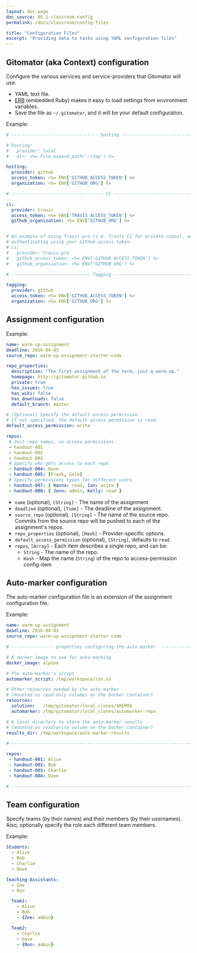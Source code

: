 ```yaml
---
layout: doc-page
doc_source: 05.1-classroom-config
permalink: /docs/classroom/config-files

title: "Configuration Files"
excerpt: "Providing data to tasks using YAML configuration files"
---
```


## Gitomator (aka Context) configuration

Configure the various services and service-providers that Gitomator will use.

 * YAML text file.
 * [ERB](http://www.stuartellis.eu/articles/erb/) (embedded Ruby) makes it easy
   to load settings from environment variables.
 * Save the file as `~/.gitomator`, and it will be your default configuration.

Example:

```yaml
# --------------------------------- hosting ------------------------------------

# hosting:
#   provider: local
#   dir: <%= File.expand_path('~/tmp') %>

hosting:
  provider: github
  access_token: <%= ENV['GITHUB_ACCESS_TOKEN'] %>
  organization: <%= ENV['GITHUB_ORG'] %>

# ----------------------------------- CI ---------------------------------------

ci:
  provider: travis
  access_token: <%= ENV['TRAVIS_ACCESS_TOKEN'] %>
  github_organization: <%= ENV['GITHUB_ORG'] %>


# An example of using Travis-pro (i.e. Travis CI for private repos), and
# authenticating using your GitHub access token.
# ci:
#   provider: travis-pro
#   github_access_token: <%= ENV['GITHUB_ACCESS_TOKEN'] %>
#   github_organization: <%= ENV['GITHUB_ORG'] %>

# ------------------------------ Tagging ---------------------------------------

tagging:
  provider: github
  access_token: <%= ENV['GITHUB_ACCESS_TOKEN'] %>
  organization: <%= ENV['GITHUB_ORG'] %>
```

## Assignment configuration

Example:

```yaml
name: warm-up-assignment
deadline: 2016-04-03
source_repo: warm-up-assignment-starter-code

repo_properties:
  description: "The first assignment of the term, just a warm-up."
  homepage: http://gitomator.github.io
  private: true
  has_issues: true
  has_wiki: false
  has_downloads: false
  default_branch: master

# (Optional) Specify the default access permission.
# If not specified, the default access permission is read.
default_access_permission: write

repos:
 # Just repo names, no access-permissions
 - handout-001
 - handout-002
 - handout-003
 # Specify who gets access to each repo
 - handout-004: Dave
 - handout-005: [Frank, Gale]
 # Specify permissions types for different users
 - handout-007: { Hanna: read, Ian: write }
 - handout-008: { Jenn: admin, Kelly: read }
```

 * `name` (optional), `[String]` - The name of the assignment
 * `deadline` (optional), `[Time]` - The deadline of the assignment.
 * `source_repo` (optional), `[String]` - The name of the source repo.
   Commits from the source repo will be pushed to each of the assignment's repos.
 * `repo_properties` (optional), `[Hash]` - Provider-specific options.
 * `default_access_permission` (optional), `[String]`, defaults to `read`.
 * `repos`, `[Array]` - Each item describes a single repo, and can be:
    * `String` - The name of the repo.
    * `Hash` - Map the name (`String`) of the repo to access-permission config-item


## Auto-marker configuration

The auto-marker configuration file is an extension of the assignment configuration
file.

Example:

```yaml
name: warm-up-assignment
deadline: 2016-04-03
source_repo: warm-up-assignment-starter-code

#----------------- properties configuring the auto-marker  ---------------------

# A docker image to use for auto-marking
docker_image: alpine

# The auto-marker's script
automarker_script: /tmp/workspace/run.sh

# Other resources needed by the auto-marker
# (mounted as read-only volumes on the Docker container)
resources:
  solution:   /tmp/gitomator/local_clones/$REPO$
  automarker: /tmp/gitomator/local_clones/automarker-repo

# A local directory to store the auto-marker results
# (mounted as read/write volume on the Docker container)
results_dir: /tmp/workspace/auto-marker-results

#-------------------------------------------------------------------------------

repos:
 - handout-001: Alice
 - handout-002: Bob
 - handout-003: Charlie
 - handout-004: Dave

# ------------------------------------------------------------------------------
```


## Team configuration

Specify teams (by their names) and their members (by their usernames).
Also, optionally specify the role each different team members.

Example:

```yaml
Students:
  - Alice
  - Bob
  - Charlie
  - Dave

Teaching-Assistants:
  - Zoe
  - Ron

  Team1:
    - Alice
    - Bob
    - {Zoe: admin}

  Team2:
    - Charlie
    - Dave
    - {Ron: admin}
```
